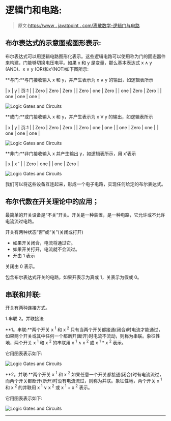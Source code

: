 # 逻辑门和电路:

> 原文:[https://www . javatpoint . com/离散数学-逻辑门与电路](https://www.javatpoint.com/discrete-mathematics-logic-gates-and-circuits)

## 布尔表达式的示意图或图形表示:

布尔表达式可以用逻辑电路图形化表示。这些逻辑电路可以使用称为门的固态器件来构建，门能够切换电压电平。如果 x 和 y 是变量，那么基本表达式 x ∧ y (AND)、x ∨ y (OR)和x’(NOT)如下图所示:

**与门:**与门接收输入 x 和 y，并产生表示为 x ∧ y 的输出，如逻辑表所示

| x | y | 页:1 |
| Zero | Zero | Zero |
| Zero | one | Zero |
| one | Zero | Zero |
| one | one | one |

![Logic Gates and Circuits](../Images/179b8c41bb8a592f823023cba60f075c.png)

**或门:**或门接收输入 x 和 y，并产生表示为 x V y 的输出，如逻辑表所示

| x | y | 页:1 |
| Zero | Zero | Zero |
| Zero | one | one |
| one | Zero | one |
| one | one | one |

![Logic Gates and Circuits](../Images/ffd105253527f0b219fa0405cf859236.png)

**非门:**非门接收输入 x 并产生输出 y，如逻辑表所示，用 x’表示

| x | x ' |
| Zero | one |
| one | Zero |

![Logic Gates and Circuits](../Images/e4e0893c4d2d2ec9efb5534c97b513a8.png)

我们可以将这些设备互连起来，形成一个电子电路，实现任何给定的布尔表达式。

## 布尔代数在开关理论中的应用；

最简单的开关设备是“不关”开关。开关是一种装置，是一种电路，它允许或不允许电流流过电路。

开关有两种状态“否”或“关”(关闭或打开)

*   如果开关闭合，电流将通过它。
*   如果开关打开，电流就不会流过。
*   开由 1 表示

关闭由 0 表示。

包含布尔表达式开关的电路，如果开表示为真或 1，关表示为假或 0。

## 串联和并联:

开关有两种连接方式。

1.串联 2。并联接法

**1。串联:**两个开关 x <sup>1</sup> 和 x <sup>2</sup> 只有当两个开关都接通(闭合)时电流才能通过，如果两个开关或其中任何一个都断开(断开)时电流不流动，则称为串联。象征性地，两个开关 x <sup>1</sup> 和 x <sup>2</sup> 的串联用 x <sup>1</sup> ∧ x <sup>2</sup> 或 x <sup>1</sup> * x <sup>2</sup> 表示。

它用图表表示如下:

![Logic Gates and Circuits](../Images/47c5e0fe556f668ab88671aae71811ce.png)

**2。并联:**两个开关 x <sup>1</sup> 和 x <sup>2</sup> 如果任意一个开关都接通(闭合)时有电流流过，而两个开关都断开(断开)时没有电流流过，则称为并联。象征性地，两个开关 x <sup>1</sup> 和 x <sup>2</sup> 的并联用 x <sup>1</sup> ∨ x <sup>2</sup> 或 x <sup>1</sup> + x <sup>2</sup> 表示。

它用图表表示如下:

![Logic Gates and Circuits](../Images/f7b77a837d0126e3274f6b71da8b65fc.png)

* * *